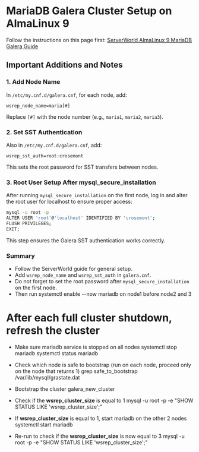 # MariaDB Galera Cluster Setup on AlmaLinux 9

Follow the instructions on this page first:
[ServerWorld AlmaLinux 9 MariaDB Galera Guide](https://www.server-world.info/en/note?os=AlmaLinux_9&p=mariadb&f=5)

## Important Additions and Notes

### 1. Add Node Name

In `/etc/my.cnf.d/galera.cnf`, for each node, add:

```
wsrep_node_name=maria[#]
```

Replace `[#]` with the node number (e.g., `maria1`, `maria2`, `maria3`).

### 2. Set SST Authentication

Also in `/etc/my.cnf.d/galera.cnf`, add:

```
wsrep_sst_auth=root:crosemont
```

This sets the root password for SST transfers between nodes.

### 3. Root User Setup After mysql_secure_installation

After running `mysql_secure_installation` on the first node, log in and alter the root user for localhost to ensure proper access:

```bash
mysql -u root -p
ALTER USER 'root'@'localhost' IDENTIFIED BY 'crosemont';
FLUSH PRIVILEGES;
EXIT;
```

This step ensures the Galera SST authentication works correctly.

### Summary

* Follow the ServerWorld guide for general setup.
* Add `wsrep_node_name` and `wsrep_sst_auth` in `galera.cnf`.
* Do not forget to set the root password after `mysql_secure_installation` on the first node.
* Then run systemctl enable --now mariadb on node1 before node2 and 3

# After each full cluster shutdown, refresh the cluster
* Make sure mariadb service is stopped on all nodes
systemctl stop mariadb
systemctl status mariadb

* Check which node is safe to bootstrap (run on each node, proceed only on the node that returns 1)
grep safe_to_bootstrap /var/lib/mysql/grastate.dat

* Bootstrap the cluster
galera_new_cluster

* Check if the **wsrep_cluster_size** is equal to 1
mysql -u root -p -e "SHOW STATUS LIKE 'wsrep_cluster_size';"

* If **wsrep_cluster_size** is equal to 1, start mariadb on the other 2 nodes
systemctl start mariadb

* Re-run to check if the **wsrep_cluster_size** is now equal to 3
mysql -u root -p -e "SHOW STATUS LIKE 'wsrep_cluster_size';"

